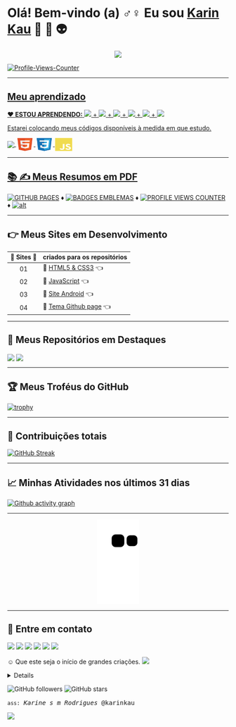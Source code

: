# Olá! Bem-vindo (a)  ♂♀ Eu sou <ins>Karin Kau</ins>  👋 💚 👽

<!--CONTADOR ESTATISTICA-->
<div align="center">
<a href="https://github.com/karinkau">
<img height="180em" align="center" src="https://github-readme-stats.vercel.app/api?username=karinkau&custom_title=Karin Kau Github Estatísticas&title_color=7fff00&text_color=FFF&line_height=20px&card_width=200em&show_icons=true&icon_color=00FA9A&border_color=00FA9A&border_radius=35&bg_color=363636&include_all_commits=true&count_private=true&locale=pt-BR"/>
</div><!--/estatisticas-->
  
 <!--CONTADOR DE VISUALIZAÇÕES-->
![Profile-Views-Counter]( https://komarev.com/ghpvc/?username=karinkau&style=flat&label=Visualizações+=&color=FF00FF)
___
  
## Meu aprendizado
  
<!--IMAGENS DE LINGUAGENS - BADGES-->
 **♥ ESTOU APRENDENDO:** 
![](https://img.shields.io/badge/HTML5-E34F26?style=flat&logo=html5&logoColor=gold) +
![](https://img.shields.io/badge/CSS3-0C6FB2?style=flat&logo=css3&logoColor=cyan) +
![](https://img.shields.io/badge/JavaScript-F7DF1E?style=flat&logo=javascript&logoColor=black) +
![](https://img.shields.io/badge/Markdown-000000?style=flat&logo=markdown&logoColor=white) +
![](https://img.shields.io/badge/BADGES-000021?style=flat&logo=github&logoColor=9cf) + 
![](https://img.shields.io/badge/Git_&_Github-2F4F4F?style=flat&logo=github&logoColor=black)

Estarei colocando meus códigos disponíveis à medida em que estudo.  

<!--CONTADOR DE LINGUAGENS-->
<div align="left">
<img height="250em" align="center" src="https://github-readme-stats.vercel.app/api/top-langs/?username=karinkau&layout=default&langs_count=10&custom_title=Linguagens em uso&title_color=7fff00&text_color=FFF&line_height=70px&card_width=500em&show_icons=true&icon_color=00FA9A&border_color=00FA9A&border_radius=35&bg_color=363636&include_all_commits=true&count_private=true&locale=pt-BR"/>
 
<img align="center" alt="karinkau-HTML" height="30" width="40" src="https://raw.githubusercontent.com/devicons/devicon/master/icons/html5/html5-original.svg">
<img align="center" alt="karinkau-CSS" height="30" width="40" src="https://raw.githubusercontent.com/devicons/devicon/master/icons/css3/css3-original.svg">
<img align="center" alt="karinkau-JS" height="30" width="40" src="https://raw.githubusercontent.com/devicons/devicon/master/icons/javascript/javascript-plain.svg">
  
</div><!--/linguagens-->
  
 ___
  
<!--RESUMOS EM PDF-->
## 📚 ✍️ Meus Resumos em PDF 
  
[![GITHUB PAGES](https://img.shields.io/badge/Ebook:-GITHUB_PAGES-00008F?labelColor=87CEEB&style=for-the-badge&logo=github&logoColor=000080)](../main/ebook/github-pages.pdf) ♦ 
[![BADGES EMBLEMAS](https://img.shields.io/badge/Ebook:-BADGES_EMBLEMAS-00008F?labelColor=87CEEB&style=for-the-badge&logo=github&logoColor=000080)](../main/ebook/badges-github.pdf) ♦
[![PROFILE VIEWS COUNTER](https://img.shields.io/badge/Ebook:-PROFILE_VIEWS_COUNTER-00008F?labelColor=87CEEB&style=for-the-badge&logo=github&logoColor=000080)](../main/ebook/profile-views-counter.pdf) ♦
[![alt](https://img.shields.io/badge/Tutorial:-Markdown-00008F?labelColor=87CEEB&style=for-the-badge&logo=markdown&logoColor=000080)](https://github.com/karinkau/karinkau/blob/main/markdown.md) 
___

## 👉 Meus Sites em Desenvolvimento 
  
| 📌 Sites 🔗 | criados para os repositórios|
| :---: | ----------------------------|
| 01  |🔹 [HTML5 & CSS3](https://karinkau.github.io/html5-css3/) 👈
| 02  |🔹 [JavaScript](https://karinkau.github.io/javascript/) 👈
| 03  |🔹 [Site Android](https://karinkau.github.io/site-android/) 👈
| 04  |🔹 [Tema Github page](https://karinkau.github.io/ola-mundo/) 👈
  
___

 ## 📌 Meus Repositórios em Destaques
  
<!--PINS DOS REPOSITÓRIOS-->                 
<!--HTML5&CSS3-->
<a href="https://github.com/karinkau/html5-css3">
<img height="120em" align="center" src="https://github-readme-stats.vercel.app/api/pin/?username=karinkau&repo=html5-css3&title_color=7fff00&text_color=FFF&line_height=20px&card_width=100em&show_icons=true&icon_color=00FA9A&border_color=00FA9A&border_radius=35&bg_color=363636&locale=pt-BR"/></a>               
<!--JAVASCRIPT-->
<a href="https://github.com/karinkau/javascript">
<img height="120em" align="center" src="https://github-readme-stats.vercel.app/api/pin/?username=karinkau&repo=javascript&title_color=7fff00&text_color=FFF&line_height=20px&card_width=100em&show_icons=true&icon_color=00FA9A&border_color=00FA9A&border_radius=35&bg_color=363636&locale=pt-BR"/></a>
<!--/repositórios-->  

___

## 🏆 Meus Troféus do GitHub
<!--CONTADOR DE TROFÉUS-->
[![trophy](https://github-profile-trophy.vercel.app/?username=karinkau&no-bg=true&no-frame=true&margin-h=3&margin-w=3&row=1&column=7&theme=darkhub)](https://github.com/karinkau/github-profile-trophy)

___
  
<!--ESTATISTICA DE SEQUENCIA- Sequência atual e Sequência longa-->
## :signal_strength: Contribuições totais 
  
[![GitHub Streak](https://github-readme-streak-stats.herokuapp.com?user=karinkau&theme=tokyonight&hide_border=true&border=00FA9A&date_format=j/n/Y&stroke=00FA9A&fire=FF8C00&currStreakNum=7fff00&currStreakLabel=7fff00&dates=FFF&background=363636&ring=00FA9A&sideNums=00FA9A&sideLabels=00FA9A)](https://github.com/karinkau)
  
___
  
<!--GRÁFICO DE ATIVIDADES-->
## :chart_with_upwards_trend:  Minhas Atividades nos últimos 31 dias 

[![Github activity graph](https://activity-graph.herokuapp.com/graph?username=karinkau&theme=github&bg_color=363636&point=FFF&area=true&area_color=00FA9A&line=7fff00&custom_title=Karin+Kau+Gráfico+de+Atividades&color=FFF&hide_title=false&hide_border=true)](https://github.com/karinkau)
  
___
  
<!--GRID SNAKE--> 
<div align="center">
<img align="center" src="https://github.com/karinkau/karinkau/blob/output/github-contribution-grid-snake2.svg" alt="Animação da cobrinha">
</div>
  
___
  
## 📧 Entre em contato  

<!--CONTATO-->
<div style="display: inline_block">
<!--REDES SOCIAIS-->
<a href ="mailto:karinkau13@gmail.com"><img src="https://img.shields.io/badge/gmail-D14836?&style=for-the-badge&logo=gmail&logoColor=white&link=mailto:karinkau13@gmail.com" target="_blank"></a>
<a href="https://twitter.com/karin_kau" target="_blank"><img src="https://img.shields.io/badge/Twitter-1877F2?style=for-the-badge&logo=twitter&logoColor=white"     target="_blank"></a> 
<a href="https://www.facebook.com/karinkau" target="_blank"><img src="https://img.shields.io/badge/Facebook-1877F2?style=for-the-badge&logo=facebook&logoColor=white"     target="_blank"></a> 
<a href="https://instagram.com/karinkau13" target="_blank"><img src="https://img.shields.io/badge/-Instagram-%23E4405F?style=for-the-badge&logo=instagram&logoColor=white" target="_blank"></a>
<a href="https://www.linkedin.com/in/karinkau/" target="_blank"><img src="https://img.shields.io/badge/-LinkedIn-%230077B5?style=for-the-badge&logo=linkedin&logoColor=white" target="_blank"></a>
<a href="https://github.com/karinkau"><img src = "https://img.shields.io/badge/github-%23100000.svg?&style=for-the-badge&logo=github&logoColor=white&link=mailto:https://github.com/karinkau"></a>
<!--
   <a href ="mailto:karinkau13@gmail.com"><img src="https://img.shields.io/badge/-Gmail-%23333?style=for-the-badge&logo=gmail&logoColor=white" target="_blank"></a>
   <a href="" target="_blank"><img src="https://img.shields.io/badge/YouTube-FF0000?style=for-the-badge&logo=youtube&logoColor=white" target="_blank"></a>
-->
</div><!--/entre em contato-->  
  
☺ Que este seja o início de grandes criações.  <img src = "https://raw.githubusercontent.com/iampavangandhi/iampavangandhi/master/gifs/Hi.gif" width = "30px">
</div><!--/símbolos-->
 
<!--SAIBA MAIS-->
<details>
  <sumary>Eu sou:</sumary>
    <p>🙋‍♂️ Karine s m Rodrigues - Karin Kau</p>
  <sumary>Instrução:</sumary>
    <p>🥇 Formada em ADS pela Unip.</p>
  <sumary>Emprego:</sumary>
     <p>🏥 Trabalho como recepcionista em um hospital.</p>
  <sumary>Sonho:</sumary>
     <p>🔚 Ser desenvolvedora Front End.</p>
  <sumary>Metas:</sumary>
     <p>Estudar bastante 💯% HTML5, CSS3 e Javascript.</p>
  <kbd>`ass:` *Karine s m Rodrigues* @karinkau</kbd>
</details>

 ![GitHub followers](https://img.shields.io/github/followers/karinkau?color=00FFFF&label=Meus+seguidores&labelColor=800000&logo=Alitalia&logoColor=00FFFF&&logoWidth=20&style=for-the-badge)
![GitHub stars](https://img.shields.io/github/stars/karinkau?color=00FFFF&label=Minhas+estrelas&labelColor=800000&logo=Apache-Spark&logoColor=00FFFF&logoWidth=20&style=for-the-badge)

<!--aASSINATURA-->
 <kbd>`ass:` *Karine s m Rodrigues* @karinkau</kbd> 
  
 <!--Contador de visualizações de perfil - Ele exibirá uma imagem transparente de pixel 1x1 que aumentará o contador em cada visualização de perfil-->
 ![](https://hit.yhype.me/github/profile?user_id=75148725)
 
  <!--
<div style="display: inline_block">

<img align="center" alt="karinkau-git" height="30" width="40" src="https://raw.githubusercontent.com/devicons/devicon/master/icons/git/git-original.svg">
<img align="center" alt="karinkau-github" height="30" width="40" src="https://avatars.githubusercontent.com/in/15368?s=64&v=4/devicons/devicon/master/icons/github/github-original.svg">
<img align="center" alt="karinkau-HTML" height="30" width="40" src="https://raw.githubusercontent.com/devicons/devicon/master/icons/html5/html5-original.svg">
<img align="center" alt="karinkau-CSS" height="30" width="40" src="https://raw.githubusercontent.com/devicons/devicon/master/icons/css3/css3-original.svg">
<img align="center" alt="karinkau-JS" height="30" width="40" src="https://raw.githubusercontent.com/devicons/devicon/master/icons/javascript/javascript-plain.svg">

<img align="center" alt="karinkau-Python" height="30" width="40" src="https://raw.githubusercontent.com/devicons/devicon/master/icons/python/python-original.svg">
<img align="center" alt="karinkau-PHP" height="30" width="40" src="https://raw.githubusercontent.com/devicons/devicon/master/icons/php/php-original.svg">
<img align="center" alt="karinkau-C#" height="30" width="40" src="https://raw.githubusercontent.com/devicons/devicon/master/icons/csharp/csharp-original.svg">
<img align="center" alt="karinkau-React" height="30" width="40" src="https://raw.githubusercontent.com/devicons/devicon/master/icons/react/react-original.svg">

</div><!--/tecnologias estudadas-->
